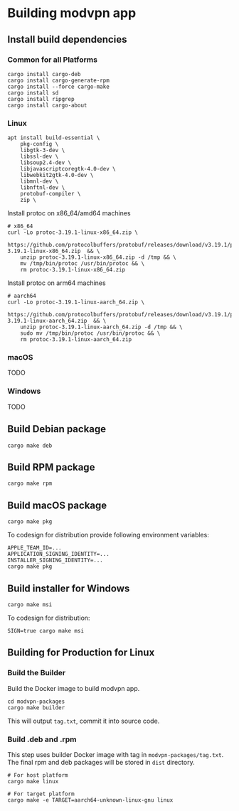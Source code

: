 # Building modvpn app

## Install build dependencies

### Common for all Platforms

```
cargo install cargo-deb
cargo install cargo-generate-rpm
cargo install --force cargo-make
cargo install sd
cargo install ripgrep
cargo install cargo-about
```

### Linux

```
apt install build-essential \
    pkg-config \
    libgtk-3-dev \
    libssl-dev \
    libsoup2.4-dev \
    libjavascriptcoregtk-4.0-dev \
    libwebkit2gtk-4.0-dev \
    libmnl-dev \
    libnftnl-dev \
    protobuf-compiler \
    zip \

```

Install protoc on x86_64/amd64 machines
```
# x86_64
curl -Lo protoc-3.19.1-linux-x86_64.zip \
    https://github.com/protocolbuffers/protobuf/releases/download/v3.19.1/protoc-3.19.1-linux-x86_64.zip  && \
    unzip protoc-3.19.1-linux-x86_64.zip -d /tmp && \
    mv /tmp/bin/protoc /usr/bin/protoc && \
    rm protoc-3.19.1-linux-x86_64.zip
```

Install protoc on arm64 machines
```
# aarch64
curl -Lo protoc-3.19.1-linux-aarch_64.zip \
    https://github.com/protocolbuffers/protobuf/releases/download/v3.19.1/protoc-3.19.1-linux-aarch_64.zip  && \
    unzip protoc-3.19.1-linux-aarch_64.zip -d /tmp && \
    sudo mv /tmp/bin/protoc /usr/bin/protoc && \
    rm protoc-3.19.1-linux-aarch_64.zip

```

### macOS
TODO

### Windows
TODO

## Build Debian package

```
cargo make deb
```

## Build RPM package

```
cargo make rpm
```

## Build macOS package

```
cargo make pkg
```

To codesign for distribution provide following environment variables:

```
APPLE_TEAM_ID=...
APPLICATION_SIGNING_IDENTITY=...
INSTALLER_SIGNING_IDENTITY=...
cargo make pkg
```

## Build installer for Windows

```
cargo make msi
```

To codesign for distribution:

```
SIGN=true cargo make msi
```

## Building for Production for Linux

### Build the Builder

Build the Docker image to build modvpn app.
```
cd modvpn-packages
cargo make builder
```

This will output `tag.txt`, commit it into source code.

### Build .deb and .rpm

This step uses builder Docker image with tag in `modvpn-packages/tag.txt`. The final rpm and deb packages will be stored in `dist` directory.

```
# For host platform
cargo make linux

# For target platform
cargo make -e TARGET=aarch64-unknown-linux-gnu linux
```
